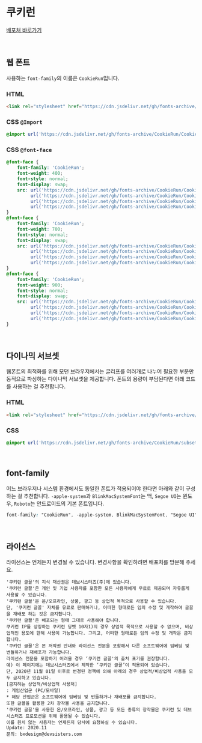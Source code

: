 # 쿠키런

[배포처 바로가기](https://www.cookierunfont.com/#section7)

&nbsp;

## 웹 폰트

사용하는 `font-family`의 이름은 `CookieRun`입니다.

### HTML

```html
<link rel="stylesheet" href="https://cdn.jsdelivr.net/gh/fonts-archive/CookieRun/CookieRun.css" type="text/css"/>
```

### CSS `@Import`

```css
@import url('https://cdn.jsdelivr.net/gh/fonts-archive/CookieRun/CookieRun.css');
```

### CSS `@font-face`

```css
@font-face {
    font-family: 'CookieRun';
    font-weight: 400;
    font-style: normal;
    font-display: swap;
    src: url('https://cdn.jsdelivr.net/gh/fonts-archive/CookieRun/CookieRun-Regular.woff2') format('woff2'),
         url('https://cdn.jsdelivr.net/gh/fonts-archive/CookieRun/CookieRun-Regular.woff') format('woff'),
         url('https://cdn.jsdelivr.net/gh/fonts-archive/CookieRun/CookieRun-Regular.otf') format('opentype'),
         url('https://cdn.jsdelivr.net/gh/fonts-archive/CookieRun/CookieRun-Regular.ttf') format('truetype');
}
@font-face {
    font-family: 'CookieRun';
    font-weight: 700;
    font-style: normal;
    font-display: swap;
    src: url('https://cdn.jsdelivr.net/gh/fonts-archive/CookieRun/CookieRun-Bold.woff2') format('woff2'),
         url('https://cdn.jsdelivr.net/gh/fonts-archive/CookieRun/CookieRun-Bold.woff') format('woff'),
         url('https://cdn.jsdelivr.net/gh/fonts-archive/CookieRun/CookieRun-Bold.otf') format('opentype'),
         url('https://cdn.jsdelivr.net/gh/fonts-archive/CookieRun/CookieRun-Bold.ttf') format('truetype');
}
@font-face {
    font-family: 'CookieRun';
    font-weight: 900;
    font-style: normal;
    font-display: swap;
    src: url('https://cdn.jsdelivr.net/gh/fonts-archive/CookieRun/CookieRun-Black.woff2') format('woff2'),
         url('https://cdn.jsdelivr.net/gh/fonts-archive/CookieRun/CookieRun-Black.woff') format('woff'),
         url('https://cdn.jsdelivr.net/gh/fonts-archive/CookieRun/CookieRun-Black.otf') format('opentype'),
         url('https://cdn.jsdelivr.net/gh/fonts-archive/CookieRun/CookieRun-Black.ttf') format('truetype');
}
```

&nbsp;

## 다이나믹 서브셋

웹폰트의 최적화를 위해 모던 브라우저에서는 글리프를 여러개로 나누어 필요한 부분만 동적으로 파싱하는 다이나믹 서브셋을 제공합니다. 폰트의 용량이 부담된다면 아래 코드를 사용하는 걸 추천합니다.

### HTML

```html
<link rel="stylesheet" href="https://cdn.jsdelivr.net/gh/fonts-archive/CookieRun/subsets/CookieRun-dynamic-subset.css" type="text/css"/>
```

### CSS

```css
@import url('https://cdn.jsdelivr.net/gh/fonts-archive/CookieRun/subsets/CookieRun-dynamic-subset.css');
```

&nbsp;

## font-family

어느 브라우저나 시스템 환경에서도 동일한 폰트가 적용되어야 한다면 아래와 같이 구성하는 걸 추천합니다. `-apple-system`과 `BlinkMacSystemFont`는 맥, `Segoe UI`는 윈도우, `Roboto`는 안드로이드의 기본 폰트입니다.


```css
font-family: "CookieRun", -apple-system, BlinkMacSystemFont, "Segoe UI", Roboto, Oxygen, Ubuntu, Cantarell, "Open Sans", "Helvetica Neue", sans-serif;
```

&nbsp;

## 라이선스

라이선스는 언제든지 변경될 수 있습니다. 변경사항을 확인하려면 배포처를 방문해 주세요.

```
'쿠키런 글꼴'의 지식 재산권은 데브시스터즈(주)에 있습니다. 
'쿠키런 글꼴'은 개인 및 기업 사용자를 포함한 모든 사용자에게 무료로 제공되며 자유롭게 사용할 수 있습니다. 
'쿠키런 글꼴'은 온/오프라인, 상품, 광고 등 상업적 목적으로 사용할 수 있습니다. 
단, '쿠키런 글꼴' 자체를 유료로 판매하거나, 어떠한 형태로든 임의 수정 및 개작하여 글꼴을 재배포 하는 것은 금지합니다. 
'쿠키런 글꼴'은 배포되는 형태 그대로 사용해야 합니다. 
쿠키런 IP를 상징하는 쿠키런 딩벳 10자1)의 경우 상업적 목적으로 사용할 수 없으며, 비상업적인 용도에 한해 사용이 가능합니다. 그리고, 어떠한 형태로든 임의 수정 및 개작은 금지합니다. 
'쿠키런 글꼴'은 본 저작권 안내와 라이선스 전문을 포함해서 다른 소프트웨어에 임베딩 및 번들하거나 재배포가 가능합니다. 
라이선스 전문을 포함하기 어려울 경우 ‘쿠키런 글꼴'의 출처 표기를 권장합니다. 
예) 이 페이지에는 데브시스터즈에서 제작한 ‘쿠키런 글꼴’이 적용되어 있습니다. 
단, 2020년 11월 01일 이후로 변경된 정책에 의해 아래의 경우 상업적/비상업적 사용을 모두 금지하고 있습니다. 
[금지하는 상업적/비상업적 사용처] 
: 게임산업군 (PC/모바일) 
* 해당 산업군은 소프트웨어에 임베딩 및 번들하거나 재배포를 금지합니다. 
또한 글꼴을 활용한 2차 창작물 사용을 금지합니다. 
'쿠키런 글꼴'을 사용한 온/오프라인, 상품, 광고 등 모든 종류의 창작물은 쿠키런 및 데브시스터즈 프로모션을 위해 활용될 수 있습니다. 
이를 원치 않는 사용자는 언제든지 당사에 요청하실 수 있습니다. 
Update: 2020.11 
문의: bxdesign@devsisters.com
```
